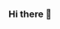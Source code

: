 ### Hi there 👋

<!--
**gabrielGAGRA/gabrielGAGRA** is a ✨ _special_ ✨ repository because its `README.md` (this file) appears on your GitHub profile.

Gabriel Agra:

- 🔭 Eu não estou trabalhando no momento.
- 🌱 Eu estou atualmente aprendendo Python em nivel intermediário-base; C++ e C em nivel amador. 
- 👯 Busco experiências de trabalho em grupo em projetos para aperfeiçoar minhas habilidades
- 📫 Contato: gabrielagra@usp.br
-->
